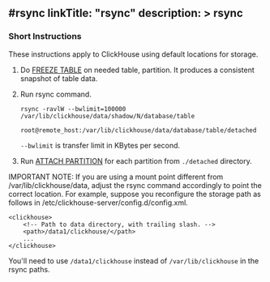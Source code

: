 #rsync
linkTitle: "rsync"
description: >
    rsync
---
### Short Instructions

These instructions apply to ClickHouse using default locations for storage. 

1. Do [FREEZE TABLE](https://clickhouse.tech/docs/en/sql-reference/statements/alter/partition/#alter_freeze-partition) on needed table, partition. It produces a consistent snapshot of table data.
2. Run rsync command.

   ```
   rsync -ravlW --bwlimit=100000 /var/lib/clickhouse/data/shadow/N/database/table
       root@remote_host:/var/lib/clickhouse/data/database/table/detached
   ```

   `--bwlimit` is transfer limit in KBytes per second.

3. Run [ATTACH PARTITION](https://clickhouse.tech/docs/en/sql-reference/statements/alter/partition/#alter_attach-partition) for each partition from `./detached` directory.

IMPORTANT NOTE: If you are using a mount point different from /var/lib/clickhouse/data, adjust the rsync command accordingly to point the correct location. For example, suppose you reconfigure the storage path as follows in /etc/clickhouse-server/config.d/config.xml. 
```
<clickhouse>
    <!-- Path to data directory, with trailing slash. -->
    <path>/data1/clickhouse/</path>
    ...
</clickhouse>
```
You'll need to use `/data1/clickhouse` instead of `/var/lib/clickhouse` in the rsync paths. 
